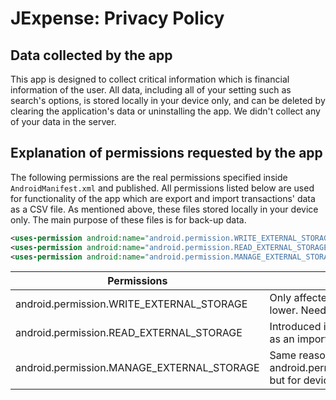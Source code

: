 # JExpense: Privacy Policy

## Data collected by the app
This app is designed to collect critical information which is financial information of the user. All data, including all of your setting such as search's options, is stored locally in your device only, and can be deleted by clearing the application's data or uninstalling the app. We didn't collect any of your data in the server.

## Explanation of permissions requested by the app
The following permissions are the real permissions specified inside `AndroidManifest.xml` and published.
All permissions listed below are used for functionality of the app which are export and import transactions' data as a CSV file. As mentioned above, these files stored locally in your device only. The main purpose of these files is for back-up data.

```xml
<uses-permission android:name="android.permission.WRITE_EXTERNAL_STORAGE"/>
<uses-permission android:name="android.permission.READ_EXTERNAL_STORAGE"/>
<uses-permission android:name="android.permission.MANAGE_EXTERNAL_STORAGE"/>
```

| Permissions             | Reason                           |
|---------------------|----------------------------------|
| android.permission.WRITE_EXTERNAL_STORAGE     | Only affected devices that run API level 18 or lower. Need for writing CSV as an back-up file. |
| android.permission.READ_EXTERNAL_STORAGE     | Introduced in API level 19. Need for reading CSV as an import data function. |
| android.permission.MANAGE_EXTERNAL_STORAGE     | Same reason as android.permission.WRITE_EXTERNAL_STORAGE but for devices that run API level 19 or higher. |
